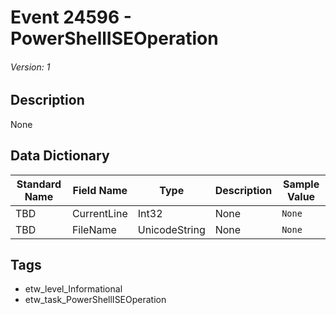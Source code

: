 # Event 24596 - PowerShellISEOperation
###### Version: 1

## Description
None

## Data Dictionary
|Standard Name|Field Name|Type|Description|Sample Value|
|---|---|---|---|---|
|TBD|CurrentLine|Int32|None|`None`|
|TBD|FileName|UnicodeString|None|`None`|

## Tags
* etw_level_Informational
* etw_task_PowerShellISEOperation